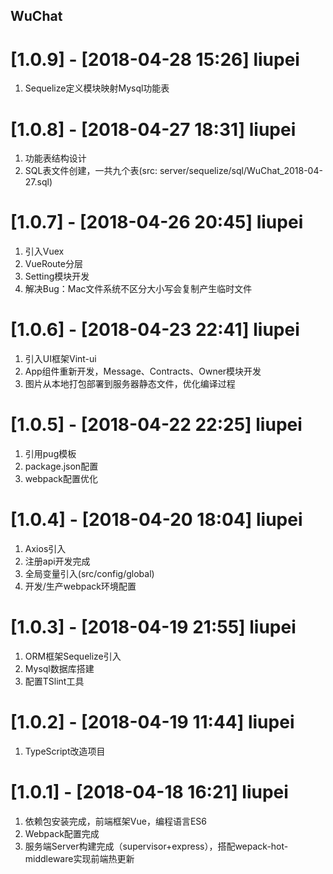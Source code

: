 ## WuChat

# [1.0.9] - [2018-04-28 15:26] liupei
1. Sequelize定义模块映射Mysql功能表

# [1.0.8] - [2018-04-27 18:31] liupei
1. 功能表结构设计
2. SQL表文件创建，一共九个表(src: server/sequelize/sql/WuChat_2018-04-27.sql)

# [1.0.7] - [2018-04-26 20:45] liupei
1. 引入Vuex
2. VueRoute分层
3. Setting模块开发
4. 解决Bug：Mac文件系统不区分大小写会复制产生临时文件

# [1.0.6] - [2018-04-23 22:41] liupei
1. 引入UI框架Vint-ui
2. App组件重新开发，Message、Contracts、Owner模块开发
3. 图片从本地打包部署到服务器静态文件，优化编译过程

# [1.0.5] - [2018-04-22 22:25] liupei
1. 引用pug模板
2. package.json配置
3. webpack配置优化

# [1.0.4] - [2018-04-20 18:04] liupei
1. Axios引入
2. 注册api开发完成
3. 全局变量引入(src/config/global)
4. 开发/生产webpack环境配置

# [1.0.3] - [2018-04-19 21:55] liupei
1. ORM框架Sequelize引入
2. Mysql数据库搭建
3. 配置TSlint工具

# [1.0.2] - [2018-04-19 11:44] liupei
1. TypeScript改造项目

# [1.0.1] - [2018-04-18 16:21] liupei
1. 依赖包安装完成，前端框架Vue，编程语言ES6
2. Webpack配置完成
3. 服务端Server构建完成（supervisor+express），搭配wepack-hot-middleware实现前端热更新